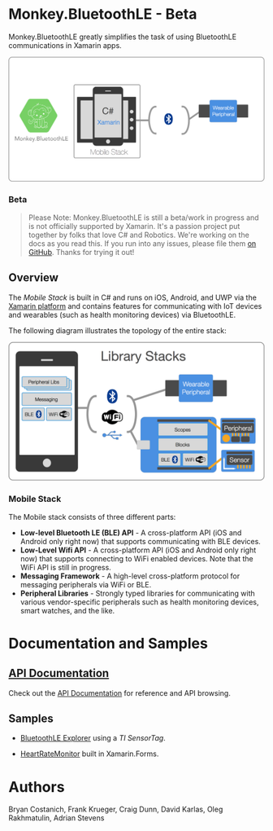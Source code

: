 # Monkey.BluetoothLE - Beta

Monkey.BluetoothLE greatly simplifies the task of using BluetoothLE communications in Xamarin apps.

![BluetoothLE overview](Images/Architectural_Overview.png)

### Beta

> Please Note: Monkey.BluetoothLE is still a beta/work in progress and is not officially supported by Xamarin. It's a passion project put together by folks that love C# and Robotics. We're working on the docs as you read this. If you run into any issues, please file them [on GitHub](https://github.com/xamarin/Monkey.Robotics/issues). Thanks for trying it out!

## Overview
 
The _Mobile Stack_ is built in C# and runs on iOS, Android, and UWP via the [Xamarin platform](http://xamarin.com) and contains features for communicating with IoT devices and wearables (such as health monitoring devices) via BluetoothLE.


The following diagram illustrates the topology of the entire stack:

![Stack Topography](Images/Platform_Stack_Topography.png)

### Mobile Stack

The Mobile stack consists of three different parts:

 * **Low-level Bluetooth LE (BLE) API** - A cross-platform API (iOS and Android only right now) that supports communicating with BLE devices.
 * **Low-Level Wifi API** - A cross-platform API (iOS and Android only right now) that supports connecting to WiFi enabled devices. Note that the WiFi API is still in progress.
 * **Messaging Framework** - A high-level cross-platform protocol for messaging peripherals via WiFi or BLE.
 * **Peripheral Libraries** - Strongly typed libraries for communicating with various vendor-specific peripherals such as health monitoring devices, smart watches, and the like.


# Documentation and Samples

## [API Documentation](API%20Docs/)

Check out the [API Documentation](API%20Docs/) for reference and API browsing.

## Samples

* [BluetoothLE Explorer](https://github.com/xamarin/Monkey.Robotics/tree/master/Sample%20Apps/BLE%20Explorer) using a _TI SensorTag_.

* [HeartRateMonitor](https://github.com/conceptdev/xamarin-forms-samples/tree/master/BluetoothHeartRateMonitor) built in Xamarin.Forms.


# Authors
Bryan Costanich, Frank Krueger, Craig Dunn, David Karlas, Oleg Rakhmatulin, Adrian Stevens



